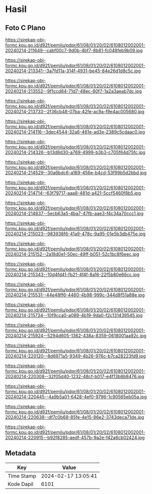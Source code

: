 # Hasil

## Foto C Plano

https://sirekap-obj-formc.kpu.go.id/d92f/pemilu/pdpr/61/08/01/20/02/6108012002001-20240214-211649--cabf00c7-9d0b-4bf7-8b81-fc048feb9b09.jpg

https://sirekap-obj-formc.kpu.go.id/d92f/pemilu/pdpr/61/08/01/20/02/6108012002001-20240214-213341--3a7fd11a-314f-4931-be45-84e26d1d8c5c.jpg

https://sirekap-obj-formc.kpu.go.id/d92f/pemilu/pdpr/61/08/01/20/02/6108012002001-20240214-213552--9f1ccd84-71d7-48ec-80f7-1a2a3aeab7dc.jpg

https://sirekap-obj-formc.kpu.go.id/d92f/pemilu/pdpr/61/08/01/20/02/6108012002001-20240214-213733--2f36cb48-07ba-42fe-ac9a-f9e4ac005680.jpg

https://sirekap-obj-formc.kpu.go.id/d92f/pemilu/pdpr/61/08/01/20/02/6108012002001-20240214-214116--3dec4544-32a6-461e-ad3e-2389c5cdaac0.jpg

https://sirekap-obj-formc.kpu.go.id/d92f/pemilu/pdpr/61/08/01/20/02/6108012002001-20240214-214326--b13d8d30-a769-4999-b3b3-c705f64d75fc.jpg

https://sirekap-obj-formc.kpu.go.id/d92f/pemilu/pdpr/61/08/01/20/02/6108012002001-20240214-214529--30a6bdc6-a169-456e-b4cd-53f99b5d2bbd.jpg

https://sirekap-obj-formc.kpu.go.id/d92f/pemilu/pdpr/61/08/01/20/02/6108012002001-20240214-214714--63f79717-aaa8-481d-a421-5ccf5460f8b5.jpg

https://sirekap-obj-formc.kpu.go.id/d92f/pemilu/pdpr/61/08/01/20/02/6108012002001-20240214-214837--5ecb63a5-4ba7-47fb-aae3-f4c34a70ccc1.jpg

https://sirekap-obj-formc.kpu.go.id/d92f/pemilu/pdpr/61/08/01/20/02/6108012002001-20240214-215023--983938f6-41a9-478c-9a95-01e5b3db475e.jpg

https://sirekap-obj-formc.kpu.go.id/d92f/pemilu/pdpr/61/08/01/20/02/6108012002001-20240214-215152--2a18d0e1-50ec-49ff-b051-52c1bc8f6eec.jpg

https://sirekap-obj-formc.kpu.go.id/d92f/pemilu/pdpr/61/08/01/20/02/6108012002001-20240214-215343--10d4fd41-fb21-4f4f-8a16-22f5b80e66cc.jpg

https://sirekap-obj-formc.kpu.go.id/d92f/pemilu/pdpr/61/08/01/20/02/6108012002001-20240214-215531--44e48ff6-4460-4b98-999c-344d8f51a88e.jpg

https://sirekap-obj-formc.kpu.go.id/d92f/pemilu/pdpr/61/08/01/20/02/6108012002001-20240214-215734--10f9cca0-a089-4b19-9da0-f2c131439545.jpg

https://sirekap-obj-formc.kpu.go.id/d92f/pemilu/pdpr/61/08/01/20/02/6108012002001-20240214-215924--5294d605-1362-438a-8359-0618001aa92c.jpg

https://sirekap-obj-formc.kpu.go.id/d92f/pemilu/pdpr/61/08/01/20/02/6108012002001-20240214-220120--8d6971a5-9349-4b26-976c-b7ca28223fd9.jpg

https://sirekap-obj-formc.kpu.go.id/d92f/pemilu/pdpr/61/08/01/20/02/6108012002001-20240214-220308--32f05d40-1232-48cf-b017-e4f13b8b8476.jpg

https://sirekap-obj-formc.kpu.go.id/d92f/pemilu/pdpr/61/08/01/20/02/6108012002001-20240214-220445--4a9b5a01-6428-4ef0-9796-1c90565eb05a.jpg

https://sirekap-obj-formc.kpu.go.id/d92f/pemilu/pdpr/61/08/01/20/02/6108012002001-20240214-220638--df7c0b68-85fe-4e15-86e2-3743deca71de.jpg

https://sirekap-obj-formc.kpu.go.id/d92f/pemilu/pdpr/61/08/01/20/02/6108012002001-20240214-220915--b92f8285-aedf-457b-9a2e-f42a6cb02424.jpg


## Metadata

| Key        | Value               |
| ---------- | ------------------- |
| Time Stamp | 2024-02-17 13:05:41 |
| Kode Dapil | 6101                |




